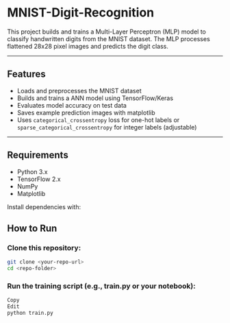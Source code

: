# MNIST-Digit-Recognition
This project builds and trains a Multi-Layer Perceptron (MLP) model to classify handwritten digits from the MNIST dataset. The MLP processes flattened 28x28 pixel images and predicts the digit class.

---

## Features

- Loads and preprocesses the MNIST dataset
- Builds and trains a ANN model using TensorFlow/Keras
- Evaluates model accuracy on test data
- Saves example prediction images with matplotlib
- Uses `categorical_crossentropy` loss for one-hot labels or `sparse_categorical_crossentropy` for integer labels (adjustable)

---

## Requirements

- Python 3.x
- TensorFlow 2.x
- NumPy
- Matplotlib

Install dependencies with:


## How to Run

### Clone this repository:
```bash
git clone <your-repo-url>
cd <repo-folder>
```
### Run the training script (e.g., train.py or your notebook):
```bash
Copy
Edit
python train.py
```
